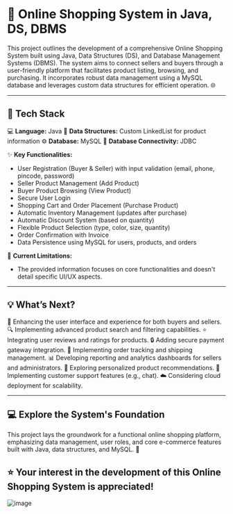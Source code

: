 # 🛒 Online Shopping System in Java, DS, DBMS

This project outlines the development of a comprehensive Online Shopping System built using Java, Data Structures (DS), and Database Management Systems (DBMS). The system aims to connect sellers and buyers through a user-friendly platform that facilitates product listing, browsing, and purchasing. It incorporates robust data management using a MySQL database and leverages custom data structures for efficient operation. 🌐

---

## 🌟 Tech Stack
💻 **Language:** Java
💾 **Data Structures:** Custom LinkedList for product information
⚙️ **Database:** MySQL
🔌 **Database Connectivity:** JDBC

✨ **Key Functionalities:**
* User Registration (Buyer & Seller) with input validation (email, phone, pincode, password)
* Seller Product Management (Add Product)
* Buyer Product Browsing (View Product)
* Secure User Login
* Shopping Cart and Order Placement (Purchase Product)
* Automatic Inventory Management (updates after purchase)
* Automatic Discount System (based on quantity)
* Flexible Product Selection (type, color, size, quantity)
* Order Confirmation with Invoice
* Data Persistence using MySQL for users, products, and orders

🚧 **Current Limitations:**
* The provided information focuses on core functionalities and doesn't detail specific UI/UX aspects.

---

## 💡 What’s Next?
🚀 Enhancing the user interface and experience for both buyers and sellers.
🔍 Implementing advanced product search and filtering capabilities.
⭐ Integrating user reviews and ratings for products.
🔒 Adding secure payment gateway integration.
🚚 Implementing order tracking and shipping management.
📊 Developing reporting and analytics dashboards for sellers and administrators.
🤖 Exploring personalized product recommendations.
💬 Implementing customer support features (e.g., chat).
☁️ Considering cloud deployment for scalability.

---

## 💻 Explore the System's Foundation
This project lays the groundwork for a functional online shopping platform, emphasizing data management, user roles, and core e-commerce features built with Java, data structures, and MySQL. 🎯
## ⭐ Your interest in the development of this Online Shopping System is appreciated!
![image](https://github.com/user-attachments/assets/46c04f4f-1441-40de-a19d-71dab17558a6)
